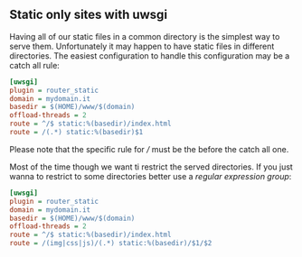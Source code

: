 Static only sites with uwsgi
----------------------------

Having all of our static files in a common directory is the simplest
way to serve them. Unfortunately it may happen to have static files in
different directories.
The easiest configuration to handle this configuration may be a catch
all rule:

```ini
[uwsgi]
plugin = router_static
domain = mydomain.it
basedir = $(HOME)/www/$(domain)
offload-threads = 2
route = ^/$ static:%(basedir)/index.html
route = /(.*) static:%(basedir)$1
```

Please note that the specific rule for */* must be the before the
catch all one.

Most of the time though we want ti restrict the served directories.
If you just wanna to restrict to some directories better use a
*regular expression group*:

```ini
[uwsgi]
plugin = router_static
domain = mydomain.it
basedir = $(HOME)/www/$(domain)
offload-threads = 2
route = ^/$ static:%(basedir)/index.html
route = /(img|css|js)/(.*) static:%(basedir)/$1/$2
```

